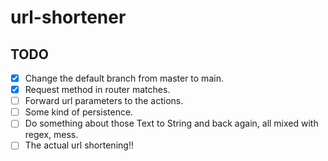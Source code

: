 # url-shortener

## TODO

- [x] Change the default branch from master to main.
- [x] Request method in router matches.
- [ ] Forward url parameters to the actions.
- [ ] Some kind of persistence.
- [ ] Do something about those Text to String and back again, all mixed with
      regex, mess.
- [ ] The actual url shortening!!
